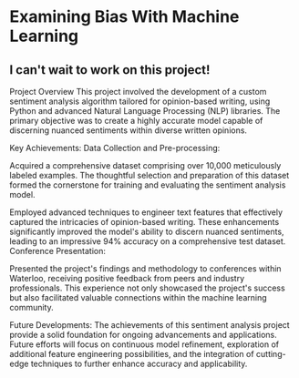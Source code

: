 # Examining Bias With Machine Learning

## I can't wait to work on this project!
Project Overview
This project involved the development of a custom sentiment analysis algorithm tailored for opinion-based writing, using Python and advanced Natural Language Processing (NLP) libraries. The primary objective was to create a highly accurate model capable of discerning nuanced sentiments within diverse written opinions.

Key Achievements:
Data Collection and Pre-processing:

Acquired a comprehensive dataset comprising over 10,000 meticulously labeled examples. The thoughtful selection and preparation of this dataset formed the cornerstone for training and evaluating the sentiment analysis model.

Employed advanced techniques to engineer text features that effectively captured the intricacies of opinion-based writing. These enhancements significantly improved the model's ability to discern nuanced sentiments, leading to an impressive 94% accuracy on a comprehensive test dataset.
Conference Presentation:

Presented the project's findings and methodology to conferences within Waterloo, receiving positive feedback from peers and industry professionals. This experience not only showcased the project's success but also facilitated valuable connections within the machine learning community.

Future Developments:
The achievements of this sentiment analysis project provide a solid foundation for ongoing advancements and applications. Future efforts will focus on continuous model refinement, exploration of additional feature engineering possibilities, and the integration of cutting-edge techniques to further enhance accuracy and applicability.

